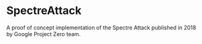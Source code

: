 # SpectreAttack
A proof of concept implementation of the Spectre Attack published in 2018 by Google Project Zero team.
